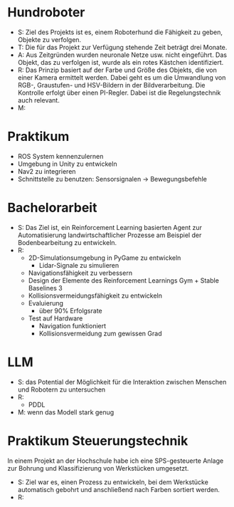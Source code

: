 # Hundroboter 
- S: Ziel des Projekts ist es, einem Roboterhund die Fähigkeit zu geben, Objekte zu verfolgen. 
- T: Die für das Projekt zur Verfügung stehende Zeit beträgt drei Monate. 
- A: Aus Zeitgründen wurden neuronale Netze usw. nicht eingeführt. Das Objekt, das zu verfolgen ist, wurde als ein rotes Kästchen identifiziert. 
- R: Das Prinzip basiert auf der Farbe und Größe des Objekts, die von einer Kamera ermittelt werden. Dabei geht es um die Umwandlung von RGB-, Graustufen- und HSV-Bildern in der Bildverarbeitung. Die Kontrolle erfolgt über einen PI-Regler. Dabei ist die Regelungstechnik auch relevant. 
- M: 

# Praktikum 
- ROS System kennenzulernen 
- Umgebung in Unity zu entwickeln 
- Nav2 zu integrieren 
- Schnittstelle zu benutzen: Sensorsignalen -> Bewegungsbefehle 


# Bachelorarbeit 
- S: Das Ziel ist, ein Reinforcement Learning basierten Agent zur Automatisierung landwirtschaftlicher Prozesse am Beispiel der Bodenbearbeitung zu entwickeln. 
- R: 
	- 2D-Simulationsumgebung in PyGame zu entwickeln 
		- Lidar-Signale zu simulieren 
	- Navigationsfähigkeit zu verbessern 
	- Design der Elemente des Reinforcement Learnings Gym + Stable Baselines 3 
	- Kollisionsvermeidungsfähigkeit zu entwickeln 
	- Evaluierung 
		- über 90% Erfolgsrate 
	- Test auf Hardware 
		- Navigation funktioniert 
		- Kollisionsvermeidung zum gewissen Grad 


# LLM 
- S: das Potential der Möglichkeit für die Interaktion zwischen Menschen und Robotern zu untersuchen 
- R: 
	- PDDL 
- M: wenn das Modell stark genug 


# Praktikum Steuerungstechnik 
In einem Projekt an der Hochschule habe ich eine SPS-gesteuerte Anlage zur Bohrung und Klassifizierung von Werkstücken umgesetzt. 
- S: Ziel war es, einen Prozess zu entwickeln, bei dem Werkstücke automatisch gebohrt und anschließend nach Farben sortiert werden. 
- R: 
